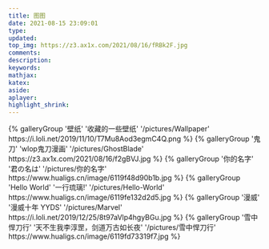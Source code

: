 ```yaml
---
title: 图图
date: 2021-08-15 23:09:01
type:
updated:
top_img: https://z3.ax1x.com/2021/08/16/fRBk2F.jpg
comments:
description:
keywords:
mathjax:
katex:
aside:
aplayer:
highlight_shrink:
---
```


<div class="gallery-group-main">
{% galleryGroup '壁纸' '收藏的一些壁纸' '/pictures/Wallpaper' https://i.loli.net/2019/11/10/T7Mu8Aod3egmC4Q.png %}
{% galleryGroup '鬼刀' 'wlop鬼刀漫画' '/pictures/GhostBlade' https://z3.ax1x.com/2021/08/16/f2gBVJ.jpg %}
{% galleryGroup '你的名字' '君の名は' '/pictures/你的名字' https://www.hualigs.cn/image/6119f48d90b1b.jpg  %}
{% galleryGroup 'Hello World' '一行琉璃!' '/pictures/Hello-World' https://www.hualigs.cn/image/6119fe132d2d5.jpg  %}
{% galleryGroup '漫威' '漫威十年 YYDS' '/pictures/Marvel' https://i.loli.net/2019/12/25/8t97aVlp4hgyBGu.jpg %}
{% galleryGroup '雪中悍刀行' '天不生我李淳罡，剑道万古如长夜' '/pictures/雪中悍刀行' https://www.hualigs.cn/image/6119fd73319f7.jpg  %}
</div>

